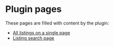 # Plugin pages

These pages are filled with content by the plugin:

- [All listings on a single page](all-listings.md)
- [Listing search page](listing-search.md)
